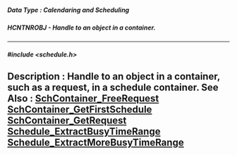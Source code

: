 ##### Data Type : Calendaring and Scheduling
##### HCNTNROBJ - Handle to an object in a container.
---
##### #include <schedule.h>
**Description :**
Handle to an object in a container, such as a request, in a schedule container.
**See Also :**
[SchContainer_FreeRequest](D:/md_files/SchContainer_FreeRequest.md)
[SchContainer_GetFirstSchedule](D:/md_files/SchContainer_GetFirstSchedule.md)
[SchContainer_GetRequest](D:/md_files/SchContainer_GetRequest.md)
[Schedule_ExtractBusyTimeRange](D:/md_files/Schedule_ExtractBusyTimeRange.md)
[Schedule_ExtractMoreBusyTimeRange](D:/md_files/Schedule_ExtractMoreBusyTimeRange.md)
---
